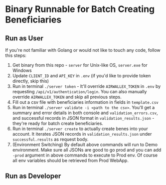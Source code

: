 # Binary Runnable for Batch Creating Beneficiaries
## Run as User
If you're not familiar with Golang or would not like to touch any code, follow this steps:
1. Get binary from this repo - `server` for Unix-like OS, `server.exe` for Windows
2. Update `CLIENT_ID` and `API_KEY` in `.env` (if you'd like to provide token directly, skip this)
3. Run in terminal `./server token` - It'll override `AIRWALLEX_TOKEN` in `.env` by requesting `/api/v1/authentication/login`. You can also manually override `AIRWALLEX_TOKEN` and skip all previous steps.
4. Fill out a csv file with beneficiaries information in fields in `template.csv`
5. Run in terminal `./server validate -i <path to the csv>`. You'll get a summary and error details in both console and `validation_errors.csv`, and successful records in JSON format in `validation_results.json` - they're ready for batch create beneficiaries.
6. Run in terminal `./server create` to actually create benes into your account. It iterates JSON records in `validation_results.json` under `successful.results` as request body.
7. (Environment Switching) By default above commands will run to Demo environment. Make sure all JSONs are good to go prod and you can add `-prod` argument in above commands to execute to Prod env. Of course all env variables should be retrieved from Prod WebApp.
## Run as Developer